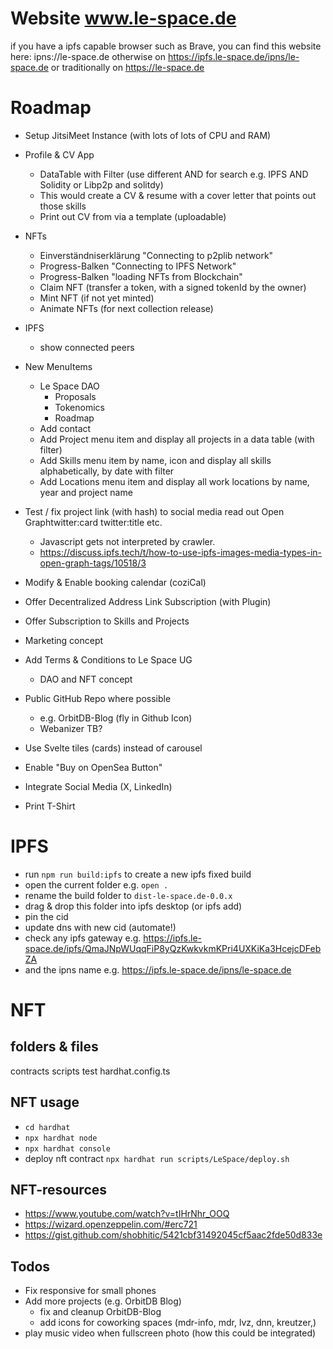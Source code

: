 # Website www.le-space.de

if you have a ipfs capable browser such as Brave, you can find this website here: ipns://le-space.de 
otherwise on https://ipfs.le-space.de/ipns/le-space.de
or traditionally on https://le-space.de 

# Roadmap
- Setup JitsiMeet Instance (with lots of lots of CPU and RAM)
- Profile & CV App 
  - DataTable with Filter (use different AND for search e.g. IPFS AND Solidity or Libp2p and solitdy)
  - This would create a CV & resume with a cover letter that points out those skills
  - Print out CV from via a template (uploadable)
- NFTs
  - Einverständniserklärung "Connecting to p2plib network"
  - Progress-Balken "Connecting to IPFS Network" 
  - Progress-Balken "loading NFTs from Blockchain"
  - Claim NFT (transfer a token, with a signed tokenId by the owner)
  - Mint NFT (if not yet minted)
  - Animate NFTs (for next collection release)
- IPFS 
  - show connected peers
- New MenuItems
  - Le Space DAO
    - Proposals
    - Tokenomics
    - Roadmap
  - Add contact 
  - Add Project menu item and display all projects in a data table (with filter)
  - Add Skills menu item by name, icon and display all skills alphabetically, by date with filter
  - Add Locations menu item and display all work locations by name, year and project name
- Test / fix project link (with hash) to social media read out Open Graphtwitter:card twitter:title etc.
  - Javascript gets not interpreted by crawler.
  - https://discuss.ipfs.tech/t/how-to-use-ipfs-images-media-types-in-open-graph-tags/10518/3
- Modify & Enable booking calendar (coziCal)
- Offer Decentralized Address Link Subscription (with Plugin)
- Offer Subscription to Skills and Projects
- Marketing concept
- Add Terms & Conditions to Le Space UG
  - DAO and NFT concept
- Public GitHub Repo where possible
  - e.g. OrbitDB-Blog (fly in Github Icon)
  - Webanizer TB?
- Use Svelte tiles (cards) instead of carousel


- Enable "Buy on OpenSea Button"
- Integrate Social Media (X, LinkedIn)
- Print T-Shirt

# IPFS
- run ```npm run build:ipfs``` to create a new ipfs fixed build
- open the current folder e.g. ```open .```
- rename the build folder to ```dist-le-space.de-0.0.x```
- drag & drop this folder into ipfs desktop (or ipfs add)
- pin the cid 
- update dns with new cid (automate!)
- check any ipfs gateway e.g. https://ipfs.le-space.de/ipfs/QmaJNpWUqqFiP8yQzKwkvkmKPri4UXKiKa3HcejcDFebZA
- and the ipns name e.g. https://ipfs.le-space.de/ipns/le-space.de

# NFT
## folders & files
contracts
scripts
test
hardhat.config.ts

## NFT usage
- ```cd hardhat```
- ```npx hardhat node```
- ```npx hardhat console```
- deploy nft contract ```npx hardhat run scripts/LeSpace/deploy.sh```

## NFT-resources
- https://www.youtube.com/watch?v=tIHrNhr_OOQ
- https://wizard.openzeppelin.com/#erc721
- https://gist.github.com/shobhitic/5421cbf31492045cf5aac2fde50d833e


## Todos
- Fix responsive for small phones
- Add more projects (e.g. OrbitDB Blog)
  - fix and cleanup OrbitDB-Blog 
  - add icons for coworking spaces (mdr-info, mdr, lvz, dnn, kreutzer,)
- play music video when fullscreen photo (how this could be integrated)
